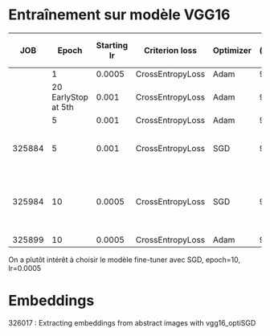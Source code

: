 # Entraînement sur modèle VGG16
| JOB | Epoch | Starting lr | Criterion loss | Optimizer | Accuracy  (validation data) | Loss (validation data) | Accuracy (test data) | Loss (test data) |
|---|-------|----|----------------|-----------|-----------------------------|------------------------|----------------------|------------------|
| | 1 | 0.0005 | CrossEntropyLoss | Adam | 92.93% | 0.2256 | 0 | 0 |
| | 20 EarlyStop at 5th | 0.001 | CrossEntropyLoss | Adam | 93.32% | 0.1639 | 93.20%  | 0.1522 |
| | 5 | 0.001 | CrossEntropyLoss | Adam | 93.32% | 0.1830 | 92.94% | 0.1558 | 
| 325884 | 5 | 0.001 | CrossEntropyLoss | SGD | 94.24% | 0.1218 not the best train loss | 93.99% | 0.1504  |
| 325984 | 10 | 0.0005 | CrossEntropyLoss | SGD | 93.46% | 0.1197 best train loss on last epoch with same accuracy | 93.99%  | 0.1428 | 
| 325899 | 10 | 0.0005 | CrossEntropyLoss | Adam | 93.59% | 0.1387 | 93.73% | 0.1482 |


On a plutôt intérêt à choisir le modèle fine-tuner avec SGD, epoch=10, lr=0.0005

# Embeddings 

326017 : Extracting embeddings from abstract images with vgg16_optiSGD


